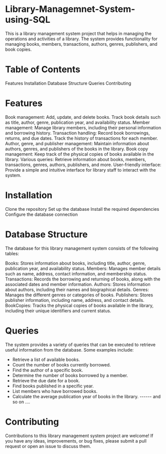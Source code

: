 # Library-Managemnet-System-using-SQL

This is a library management system project that helps in managing the operations and activities of a library.
The system provides functionality for managing books, members, transactions, authors, genres, publishers, and book copies.

# Table of Contents
Features
Installation
Database Structure
Queries
Contributing

# Features
Book management: Add, update, and delete books. Track book details such as title, author, genre, publication year, and availability status.
Member management: Manage library members, including their personal information and borrowing history.
Transaction handling: Record book borrowings, returns, and due dates. Track the history of transactions for each member.
Author, genre, and publisher management: Maintain information about authors, genres, and publishers of the books in the library.
Book copy management: Keep track of the physical copies of books available in the library.
Various queries: Retrieve information about books, members, transactions, genres, authors, publishers, and more.
User-friendly interface: Provide a simple and intuitive interface for library staff to interact with the system.

# Installation

Clone the repository
Set up the database
Install the required dependencies
Configure the database connection

# Database Structure

The database for this library management system consists of the following tables:

Books: Stores information about books, including title, author, genre, publication year, and availability status.
Members: Manages member details such as name, address, contact information, and membership status.
Transactions: Records the borrowing and returning of books, along with the associated dates and member information.
Authors: Stores information about authors, including their names and biographical details.
Genres: Manages the different genres or categories of books.
Publishers: Stores publisher information, including name, address, and contact details.
BookCopies: Tracks the physical copies of books available in the library, including their unique identifiers and current status.

# Queries

The system provides a variety of queries that can be executed to retrieve useful information from the database. Some examples include:

* Retrieve a list of available books.
* Count the number of books currently borrowed.
* Find the author of a specific book.
* Determine the number of books borrowed by a member.
* Retrieve the due date for a book.
* Find books published in a specific year.
* List members who have borrowed books.
* Calculate the average publication year of books in the library.
------ and so on ....

# Contributing
Contributions to this library management system project are welcome! If you have any ideas, improvements, or bug fixes, please submit a pull request or open an issue to discuss them.
